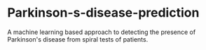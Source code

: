 # Parkinson-s-disease-prediction
A machine learning based approach to detecting the presence of Parkinson's disease from spiral tests of patients. 
